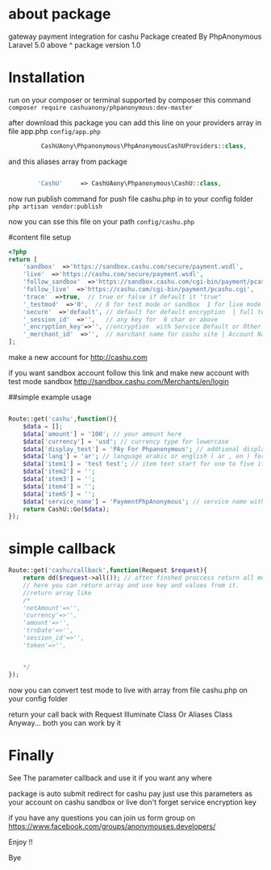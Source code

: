 # about package
gateway payment integration for cashu Package created By PhpAnonymous Laravel 5.0 above ^ 
package version 1.0
# Installation
run on your composer or terminal supported by composer this command 
` composer require cashuanony/phpanonymous:dev-master `

after download this package you can add this line on your providers array in file app.php `config/app.php`

```php 
         CashUAony\Phpanonymous\PhpAnonymousCashUProviders::class,
```

and this aliases array from package 
```php 

        'CashU'     => CashUAony\Phpanonymous\CashU::class,


```

now run publish command for push file cashu.php in to your config folder  ` php artisan vendor:publish`

now you can sse this file on your path ` config/cashu.php ` 

#content file setup 

```php 
<?php
return [
	'sandbox'  =>'https://sandbox.cashu.com/secure/payment.wsdl',  
	'live'  =>'https://cashu.com/secure/payment.wsdl',  
	'follow_sandbox'  =>'https://sandbox.cashu.com/cgi-bin/payment/pcashu.cgi',  
	'follow_live'  =>'https://cashu.com/cgi-bin/payment/pcashu.cgi',  
	'trace'  =>true,  // true or false if default it "true"
	'_testmod'  =>'0',  // 0 for test mode or sandbox  1 for live mode
	'secure'  =>'default', // default for default encryption  | full to Full Encryption
	'_session_id'  =>'',   // any key for  6 char or above 
	'_encryption_key'=>'', //encryption  with Service Default or Other Service 
	'_merchant_id'  =>'',  // marchant name for cashu site | Account Name
];
```

make a new account for http://cashu.com

if you want sandbox account follow this link and make new account with test mode sandbox http://sandbox.cashu.com/Merchants/en/login


##simple example usage
```php

Route::get('cashu',function(){
	$data = [];
	$data['amount'] = '100'; // your amount here
	$data['currency'] = 'usd'; // currency type for lowercase 
	$data['display_text'] = 'PAy For Phpanonymous'; // addtional display text  like product name or discription anything  
	$data['lang'] = 'ar'; // language arabic or english ( ar , en ) for lowercase
	$data['item1'] = 'test test'; // item text start for one to five item withcashu
	$data['item2'] = '';
	$data['item3'] = '';
	$data['item4'] = '';
	$data['item5'] = '';
	$data['service_name'] = 'PaymentPhpAnonymous'; // service name with setup on your account
	return CashU::Go($data);
});


```

# simple callback 
```php
Route::get('cashu/callback',function(Request $request){
	return dd($request->all()); // after finshed proccess return all method status and session id
	// here you can return array and use key and values from it.
	//return array like 
	/*
	'netAmount'=>'',
	'currency'=>'',
	'amount'=>'',
	'trnDate'=>'',
	'session_id'=>'',
	'token'=>'',


	*/ 
});
```
now you can convert test mode to live with array from file cashu.php on your config folder 

return your call back with Request Illuminate Class Or Aliases Class Anyway... both you can work by it 

# Finally 

See The parameter callback and use it if you want any where 

package is auto submit redirect for cashu pay just use this parameters as  your account on cashu sandbox or live don't forget service encryption key 

if you have any questions  you can join us form group on https://www.facebook.com/groups/anonymouses.developers/


Enjoy !! 


Bye

